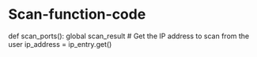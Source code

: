 # Scan-function-code

def scan_ports():
    global scan_result
    # Get the IP address to scan from the user
    ip_address = ip_entry.get()
